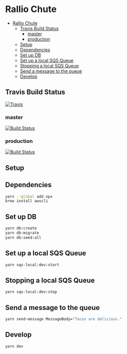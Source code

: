 # Rallio Chute
- [Rallio Chute](#rallio-chute)
  - [Travis Build Status](#travis-build-status)
    - [master](#master)
    - [production](#production)
  - [Setup](#setup)
  - [Dependencies](#dependencies)
  - [Set up DB](#set-up-db)
  - [Set up a local SQS Queue](#set-up-a-local-sqs-queue)
  - [Stopping a local SQS Queue](#stopping-a-local-sqs-queue)
  - [Send a message to the queue](#send-a-message-to-the-queue)
  - [Develop](#develop)

## Travis Build Status
[![Travis](https://cdn.travis-ci.com/images/ui/travis-ci-logo-hover-51a78629352a38fdd0046d35766797d2.svg)](https://travis-ci.com/rallio/rallio-chute)
### master
[![Build Status](https://travis-ci.com/rallio/rallio-chute.svg?branch=master)](https://travis-ci.com/rallio/rallio-chute)

### production
[![Build Status](https://travis-ci.com/rallio/rallio-chute.svg?branch=production)](https://travis-ci.com/rallio/rallio-chute)

## Setup

## Dependencies

```sh
yarn --global add npx
brew install awscli
```

## Set up DB

```sh
yarn db:create
yarn db:migrate
yarn db:seed:all
```

## Set up a local SQS Queue

```sh
yarn sqs-local:dev:start
```

## Stopping a local SQS Queue

```sh
yarn sqs-local:dev:stop
```

## Send a message to the queue

```sh
yarn send-message MessageBody="Tacos are delicious."
```

## Develop

```sh
yarn dev
```
